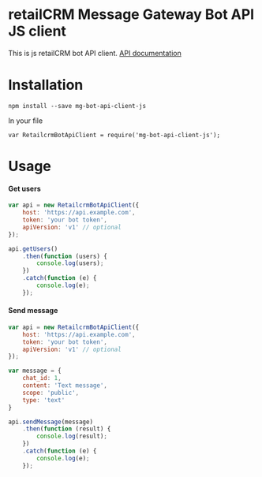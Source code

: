 # retailCRM Message Gateway Bot API JS client

This is js retailCRM bot API client. [API documentation](https://139810.selcdn.ru/download/doc/mg-bot-api/bot.v1.html)

# Installation
```
npm install --save mg-bot-api-client-js
```
In your file
```
var RetailcrmBotApiClient = require('mg-bot-api-client-js');
```
# Usage
#### Get users
```javascript
var api = new RetailcrmBotApiClient({
    host: 'https://api.example.com',
    token: 'your bot token',
    apiVersion: 'v1' // optional
});

api.getUsers()
    .then(function (users) {
        console.log(users);
    })
    .catch(function (e) {
        console.log(e);
    });
```

#### Send message
```javascript
var api = new RetailcrmBotApiClient({
    host: 'https://api.example.com',
    token: 'your bot token',
    apiVersion: 'v1' // optional
});

var message = {
    chat_id: 1,
    content: 'Text message',
    scope: 'public',
    type: 'text'
}

api.sendMessage(message)
    .then(function (result) {
        console.log(result);
    })
    .catch(function (e) {
        console.log(e);
    });
```
